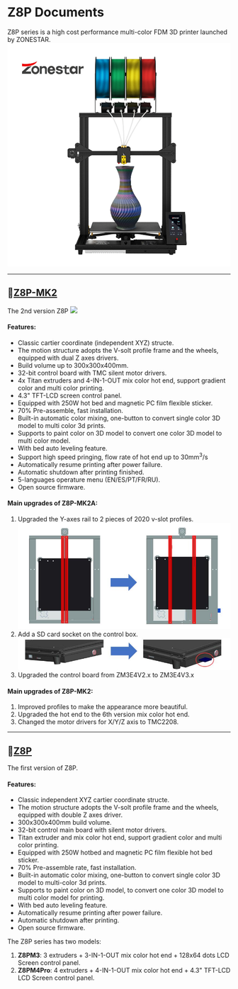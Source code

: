 # Z8P Documents
Z8P series is a high cost performance multi-color FDM 3D printer launched by ZONESTAR.    
![](./Z8P.jpg)

-----
## :file_folder:[Z8P-MK2](./Z8P-MK2/)
The 2nd version Z8P
![](./Z8PMK2.jpg)

#### Features:
- Classic cartier coordinate (independent XYZ) structe.
- The motion structure adopts the V-solt profile frame and the wheels, equipped with dual Z axes drivers.
- Build volume up to 300x300x400mm.
- 32-bit control board with TMC silent motor drivers.
- 4x Titan extruders and 4-IN-1-OUT mix color hot end, support gradient color and multi color printing.
- 4.3" TFT-LCD screen control panel.  
- Equipped with 250W hot bed and magnetic PC film flexible sticker.
- 70% Pre-assemble, fast installation.
- Built-in automatic color mixing, one-button to convert single color 3D model to multi color 3d prints.
- Supports to paint color on 3D model to convert one color 3D model to multi color model.
- With bed auto leveling feature.
- Support high speed pringing, flow rate of hot end up to 30mm<sup>3</sup>/s
- Automatically resume printing after power failure.
- Automatic shutdown after printing finished.
- 5-languages operature menu (EN/ES/PT/FR/RU).
- Open source firmware.

#### Main upgrades of Z8P-MK2A:
1. Upgraded the Y-axes rail to 2 pieces of 2020 v-slot profiles.
![](./Z8PMK2A-1.jpg)
2. Add a SD card socket on the control box.
![](./Z8PMK2A-2.jpg)
3. Upgraded the control board from ZM3E4V2.x to ZM3E4V3.x

#### Main upgrades of Z8P-MK2:
1. Improved profiles to make the appearance more beautiful.
2. Upgraded the hot end to the 6th version mix color hot end.
3. Changed the motor drivers for X/Y/Z axis to TMC2208.

-----
## :file_folder:[Z8P](./Z8P/)
The first version of Z8P.

#### Features:
- Classic independent XYZ cartier coordinate structe.
- The motion structure adopts the V-solt profile frame and the wheels, equipped with double Z axes driver.
- 300x300x400mm build volume.
- 32-bit control main board with silent motor drivers.
- Titan extruder and mix color hot end, support gradient color and multi color printing.
- Equipped with 250W hotbed and magnetic PC film flexible hot bed sticker.
- 70% Pre-assemble rate, fast installation.
- Built-in automatic color mixing, one-button to convert single color 3D model to multi-color 3d prints.
- Supports to paint color on 3D model, to convert one color 3D model to multi color model for printing.
- With bed auto leveling feature.
- Automatically resume printing after power failure.
- Automatic shutdown after printing.
- Open source firmware.

The Z8P series has two models:
1. **Z8PM3**: 3 extruders + 3-IN-1-OUT mix color hot end + 128x64 dots LCD Screen control panel.
2. **Z8PM4Pro**: 4 extruders + 4-IN-1-OUT mix color hot end + 4.3" TFT-LCD LCD Screen control panel. 